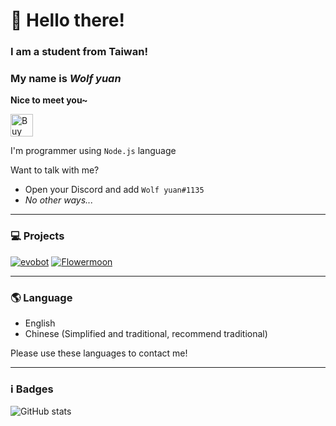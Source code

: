 # 👋 Hello there!
### I am a student from Taiwan!
### My name is *Wolf yuan*
**Nice to meet you~**

<a href='https://ko-fi.com/V7V85BBH3' target='_blank'><img height='36' style='border:0px;height:36px;' src='https://cdn.ko-fi.com/cdn/kofi1.png?v=2' border='0' alt='Buy Me a Coffee at ko-fi.com' /></a>

I'm programmer using `Node.js` language

Want to talk with me?
* Open your Discord and add `Wolf yuan#1135`
* *No other ways...*

***

### 💻 Projects

[![evobot](https://github-readme-stats.vercel.app/api/pin/?username=eritislami&repo=evobot&bg_color=30,ef3910,aa381e&title_color=fff&text_color=fff&icon_color=fff)](https://github.com/eritislami/evobot)
[![Flowermoon](https://github-readme-stats.vercel.app/api/pin/?username=wolf-yuan-6115&repo=flowermoon&bg_color=30,0e71ea,5837d3&title_color=fff&text_color=fff&icon_color=fff)](https://github.com/wolf-yuan-6115/flowermoon)

***

### 🌎 Language

- English
- Chinese (Simplified and traditional, recommend traditional)

Please use these languages to contact me!

***

### ℹ️ Badges

![GitHub stats](https://github-readme-stats.vercel.app/api/?username=wolf-yuan-6115&bg_color=30,282828,3f3f3f&title_color=fff&text_color=fff&icon_color=fff)
